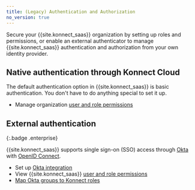 ```yaml
---
title: (Legacy) Authentication and Authorization
no_version: true
---
```

<!-- vale off -->
Secure your {{site.konnect_saas}} organization by setting up roles and
permissions, or enable an external authenticator to manage
{{site.konnect_saas}} authentication and authorization from your own identity
provider.

## Native authentication through Konnect Cloud

The default authentication option in {{site.konnect_saas}} is basic
authentication. You don't have to do anything special to set it up.

* Manage organization [user and role permissions](/konnect/legacy/org-management/users-and-roles)

## External authentication
{:.badge .enterprise}

{{site.konnect_saas}} supports single sign-on (SSO) access through
[Okta](https://developer.okta.com/docs/guides/) with
[OpenID Connect](https://developer.okta.com/docs/concepts/oauth-openid/#openid-connect).

* Set up [Okta integration](/konnect/legacy/org-management/okta-idp)
* View {{site.konnect_saas}} [user and role permissions](/konnect/legacy/org-management/users-and-roles)
* [Map Okta groups to Konnect roles](/konnect/legacy/org-management/okta-idp/#map-roles-to-groups)
